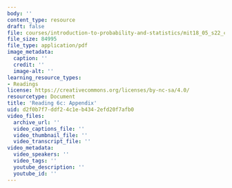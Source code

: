 ```yaml
---
body: ''
content_type: resource
draft: false
file: courses/introduction-to-probability-and-statistics/mit18_05_s22_class06-prep-c.pdf
file_size: 84995
file_type: application/pdf
image_metadata:
  caption: ''
  credit: ''
  image-alt: ''
learning_resource_types:
- Readings
license: https://creativecommons.org/licenses/by-nc-sa/4.0/
resourcetype: Document
title: 'Reading 6c: Appendix'
uid: d2f0b7f7-ddf2-4c1e-b434-2efd20f7afb0
video_files:
  archive_url: ''
  video_captions_file: ''
  video_thumbnail_file: ''
  video_transcript_file: ''
video_metadata:
  video_speakers: ''
  video_tags: ''
  youtube_description: ''
  youtube_id: ''
---
```

